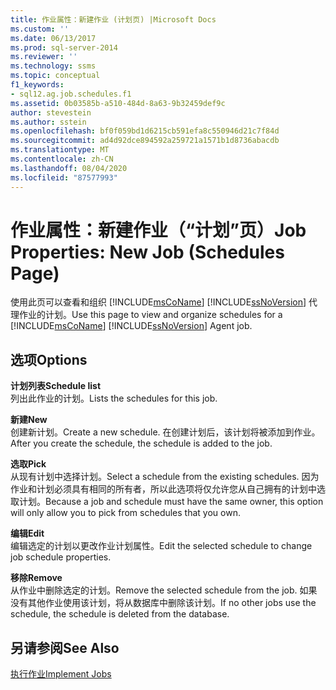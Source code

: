 ```yaml
---
title: 作业属性：新建作业 (计划页) |Microsoft Docs
ms.custom: ''
ms.date: 06/13/2017
ms.prod: sql-server-2014
ms.reviewer: ''
ms.technology: ssms
ms.topic: conceptual
f1_keywords:
- sql12.ag.job.schedules.f1
ms.assetid: 0b03585b-a510-484d-8a63-9b32459def9c
author: stevestein
ms.author: sstein
ms.openlocfilehash: bf0f059bd1d6215cb591efa8c550946d21c7f84d
ms.sourcegitcommit: ad4d92dce894592a259721a1571b1d8736abacdb
ms.translationtype: MT
ms.contentlocale: zh-CN
ms.lasthandoff: 08/04/2020
ms.locfileid: "87577993"
---
```

# <a name="job-properties-new-job-schedules-page"></a><span data-ttu-id="bdec9-102">作业属性：新建作业（“计划”页）</span><span class="sxs-lookup"><span data-stu-id="bdec9-102">Job Properties: New Job (Schedules Page)</span></span>
  <span data-ttu-id="bdec9-103">使用此页可以查看和组织 [!INCLUDE[msCoName](../../includes/msconame-md.md)] [!INCLUDE[ssNoVersion](../../includes/ssnoversion-md.md)] 代理作业的计划。</span><span class="sxs-lookup"><span data-stu-id="bdec9-103">Use this page to view and organize schedules for a [!INCLUDE[msCoName](../../includes/msconame-md.md)] [!INCLUDE[ssNoVersion](../../includes/ssnoversion-md.md)] Agent job.</span></span>  
  
## <a name="options"></a><span data-ttu-id="bdec9-104">选项</span><span class="sxs-lookup"><span data-stu-id="bdec9-104">Options</span></span>  
 <span data-ttu-id="bdec9-105">**计划列表**</span><span class="sxs-lookup"><span data-stu-id="bdec9-105">**Schedule list**</span></span>  
 <span data-ttu-id="bdec9-106">列出此作业的计划。</span><span class="sxs-lookup"><span data-stu-id="bdec9-106">Lists the schedules for this job.</span></span>  
  
 <span data-ttu-id="bdec9-107">**新建**</span><span class="sxs-lookup"><span data-stu-id="bdec9-107">**New**</span></span>  
 <span data-ttu-id="bdec9-108">创建新计划。</span><span class="sxs-lookup"><span data-stu-id="bdec9-108">Create a new schedule.</span></span> <span data-ttu-id="bdec9-109">在创建计划后，该计划将被添加到作业。</span><span class="sxs-lookup"><span data-stu-id="bdec9-109">After you create the schedule, the schedule is added to the job.</span></span>  
  
 <span data-ttu-id="bdec9-110">**选取**</span><span class="sxs-lookup"><span data-stu-id="bdec9-110">**Pick**</span></span>  
 <span data-ttu-id="bdec9-111">从现有计划中选择计划。</span><span class="sxs-lookup"><span data-stu-id="bdec9-111">Select a schedule from the existing schedules.</span></span> <span data-ttu-id="bdec9-112">因为作业和计划必须具有相同的所有者，所以此选项将仅允许您从自己拥有的计划中选取计划。</span><span class="sxs-lookup"><span data-stu-id="bdec9-112">Because a job and schedule must have the same owner, this option will only allow you to pick from schedules that you own.</span></span>  
  
 <span data-ttu-id="bdec9-113">**编辑**</span><span class="sxs-lookup"><span data-stu-id="bdec9-113">**Edit**</span></span>  
 <span data-ttu-id="bdec9-114">编辑选定的计划以更改作业计划属性。</span><span class="sxs-lookup"><span data-stu-id="bdec9-114">Edit the selected schedule to change job schedule properties.</span></span>  
  
 <span data-ttu-id="bdec9-115">**移除**</span><span class="sxs-lookup"><span data-stu-id="bdec9-115">**Remove**</span></span>  
 <span data-ttu-id="bdec9-116">从作业中删除选定的计划。</span><span class="sxs-lookup"><span data-stu-id="bdec9-116">Remove the selected schedule from the job.</span></span> <span data-ttu-id="bdec9-117">如果没有其他作业使用该计划，将从数据库中删除该计划。</span><span class="sxs-lookup"><span data-stu-id="bdec9-117">If no other jobs use the schedule, the schedule is deleted from the database.</span></span>  
  
## <a name="see-also"></a><span data-ttu-id="bdec9-118">另请参阅</span><span class="sxs-lookup"><span data-stu-id="bdec9-118">See Also</span></span>  
 [<span data-ttu-id="bdec9-119">执行作业</span><span class="sxs-lookup"><span data-stu-id="bdec9-119">Implement Jobs</span></span>](implement-jobs.md)  
  
  
